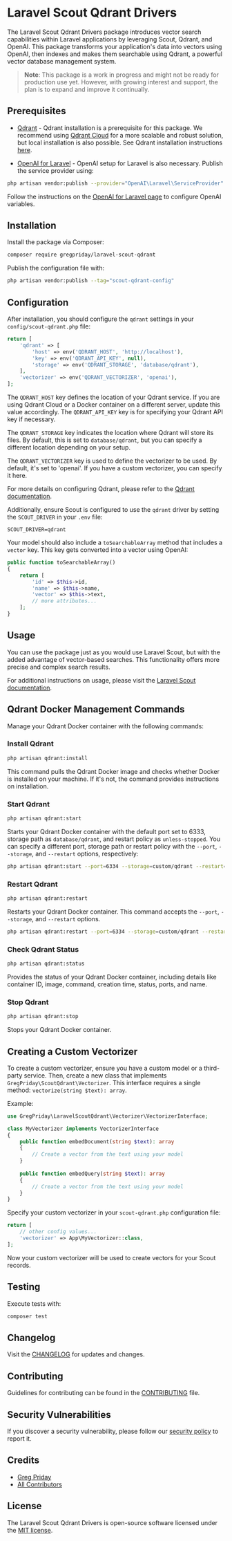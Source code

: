 # Laravel Scout Qdrant Drivers

The Laravel Scout Qdrant Drivers package introduces vector search capabilities within Laravel applications by leveraging Scout, Qdrant, and OpenAI. This package transforms your application's data into vectors using OpenAI, then indexes and makes them searchable using Qdrant, a powerful vector database management system.

> **Note**: This package is a work in progress and might not be ready for production use yet. However, with growing interest and support, the plan is to expand and improve it continually.

## Prerequisites

- [Qdrant](https://qdrant.tech/documentation/) - Qdrant installation is a prerequisite for this package. We recommend using [Qdrant Cloud](https://qdrant.tech/documentation/cloud/) for a more scalable and robust solution, but local installation is also possible. See Qdrant installation instructions [here](https://qdrant.tech/documentation/quick_start/#installation).

- [OpenAI for Laravel](https://github.com/openai-php/laravel) - OpenAI setup for Laravel is also necessary. Publish the service provider using:

```bash
php artisan vendor:publish --provider="OpenAI\Laravel\ServiceProvider"
```

Follow the instructions on the [OpenAI for Laravel page](https://github.com/openai-php/laravel) to configure OpenAI variables.

## Installation

Install the package via Composer:

```bash
composer require gregpriday/laravel-scout-qdrant
```

Publish the configuration file with:

```bash
php artisan vendor:publish --tag="scout-qdrant-config"
```

## Configuration

After installation, you should configure the `qdrant` settings in your `config/scout-qdrant.php` file:

```php
return [
    'qdrant' => [
        'host' => env('QDRANT_HOST', 'http://localhost'),
        'key' => env('QDRANT_API_KEY', null),
        'storage' => env('QDRANT_STORAGE', 'database/qdrant'),
    ],
    'vectorizer' => env('QDRANT_VECTORIZER', 'openai'),
];
```

The `QDRANT_HOST` key defines the location of your Qdrant service. If you are using Qdrant Cloud or a Docker container on a different server, update this value accordingly. The `QDRANT_API_KEY` key is for specifying your Qdrant API key if necessary.

The `QDRANT_STORAGE` key indicates the location where Qdrant will store its files. By default, this is set to `database/qdrant`, but you can specify a different location depending on your setup.

The `QDRANT_VECTORIZER` key is used to define the vectorizer to be used. By default, it's set to 'openai'. If you have a custom vectorizer, you can specify it here.

For more details on configuring Qdrant, please refer to the [Qdrant documentation](https://qdrant.tech/documentation/install/).

Additionally, ensure Scout is configured to use the `qdrant` driver by setting the `SCOUT_DRIVER` in your `.env` file:

```env
SCOUT_DRIVER=qdrant
```

Your model should also include a `toSearchableArray` method that includes a `vector` key. This key gets converted into a vector using OpenAI:

```php
public function toSearchableArray()
{
    return [
        'id' => $this->id,
        'name' => $this->name,
        'vector' => $this->text,
        // more attributes...
    ];
}
```

## Usage

You can use the package just as you would use Laravel Scout, but with the added advantage of vector-based searches. This functionality offers more precise and complex search results.

For additional instructions on usage, please visit the [Laravel Scout documentation](https://laravel.com/docs/scout).

## Qdrant Docker Management Commands

Manage your Qdrant Docker container with the following commands:

### Install Qdrant

```bash
php artisan qdrant:install
```

This command pulls the Qdrant Docker image and checks whether Docker is installed on your machine. If it's not, the command provides instructions on installation.

### Start Qdrant

```bash
php artisan qdrant:start
```

Starts your Qdrant Docker container with the default port set to 6333, storage path as `database/qdrant`, and restart policy as `unless-stopped`. You can specify a different port, storage path or restart policy with the `--port`, `--storage`, and `--restart` options, respectively:

```bash
php artisan qdrant:start --port=6334 --storage=custom/qdrant --restart=always
```

### Restart Qdrant

```bash
php artisan qdrant:restart
```

Restarts your Qdrant Docker container. This command accepts the `--port`, `--storage`, and `--restart` options.

```bash
php artisan qdrant:restart --port=6334 --storage=custom/qdrant --restart=always
```

### Check Qdrant Status

```bash
php artisan qdrant:status
```

Provides the status of your Qdrant Docker container, including details like container ID, image, command, creation time, status, ports, and name.

### Stop Qdrant

```bash
php artisan qdrant:stop
```

Stops your Qdrant Docker container.

## Creating a Custom Vectorizer

To create a custom vectorizer, ensure you have a custom model or a third-party service. Then, create a new class that implements `GregPriday\ScoutQdrant\Vectorizer`. This interface requires a single method: `vectorize(string $text): array`.

Example:

```php
use GregPriday\LaravelScoutQdrant\Vectorizer\VectorizerInterface;

class MyVectorizer implements VectorizerInterface
{
    public function embedDocument(string $text): array
    {
        // Create a vector from the text using your model
    }
    
    public function embedQuery(string $text): array
    {
        // Create a vector from the text using your model
    }
}
```

Specify your custom vectorizer in your `scout-qdrant.php` configuration file:

```php
return [
    // other config values...
    'vectorizer' => App\MyVectorizer::class,
];
```

Now your custom vectorizer will be used to create vectors for your Scout records.

## Testing

Execute tests with:

```bash
composer test
```

## Changelog

Visit the [CHANGELOG](CHANGELOG.md) for updates and changes.

## Contributing

Guidelines for contributing can be found in the [CONTRIBUTING](CONTRIBUTING.md) file.

## Security Vulnerabilities

If you discover a security vulnerability, please follow our [security policy](../../security/policy) to report it.

## Credits

- [Greg Priday](https://github.com/gregpriday)
- [All Contributors](../../contributors)

## License

The Laravel Scout Qdrant Drivers is open-source software licensed under the [MIT license](LICENSE.md).
